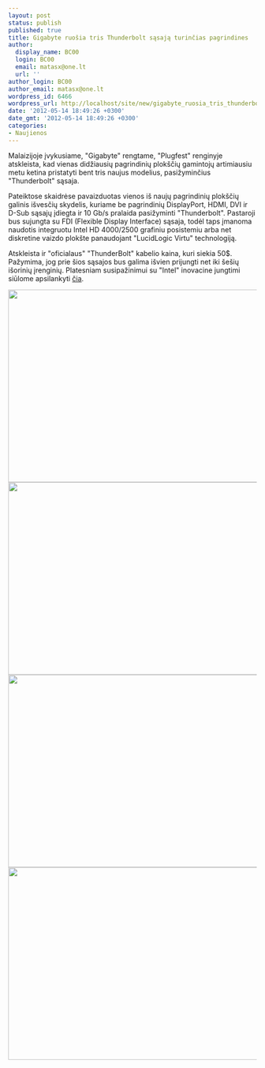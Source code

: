 ```yaml
---
layout: post
status: publish
published: true
title: Gigabyte ruošia tris Thunderbolt sąsają turinčias pagrindines
author:
  display_name: BC00
  login: BC00
  email: matasx@one.lt
  url: ''
author_login: BC00
author_email: matasx@one.lt
wordpress_id: 6466
wordpress_url: http://localhost/site/new/gigabyte_ruosia_tris_thunderbolt_sasaja_turincias_pagrindines/
date: '2012-05-14 18:49:26 +0300'
date_gmt: '2012-05-14 18:49:26 +0300'
categories:
- Naujienos
---
```

<p>
	Malaizijoje įvykusiame, &quot;Gigabyte&quot; rengtame, &quot;Plugfest&quot; renginyje atskleista, kad vienas didžiausių pagrindinių plok&scaron;čių gamintojų artimiausiu metu ketina pristatyti bent tris naujus modelius, pasižyminčius &quot;Thunderbolt&quot; sąsaja.</p>
<p>
	Pateiktose skaidrėse pavaizduotas vienos i&scaron; naujų pagrindinių plok&scaron;čių galinis i&scaron;vesčių skydelis, kuriame be pagrindinių DisplayPort, HDMI, DVI ir D-Sub sąsajų įdiegta ir 10 Gb/s pralaida pasižyminti &quot;Thunderbolt&quot;. Pastaroji bus sujungta su FDI (Flexible Display Interface) sąsaja, todėl taps įmanoma naudotis integruotu Intel HD 4000/2500 grafiniu posistemiu arba net diskretine vaizdo plok&scaron;te panaudojant &quot;LucidLogic Virtu&quot; technologiją.</p>
<p>
	Atskleista ir &quot;oficialaus&quot; &quot;ThunderBolt&quot; kabelio kaina, kuri siekia 50$. Pažymima, jog prie &scaron;ios sąsajos bus galima i&scaron;vien prijungti net iki &scaron;e&scaron;ių i&scaron;orinių įrenginių. Platesniam susipažinimui su &quot;Intel&quot; inovacine jungtimi siūlome apsilankyti <a href="http://www.technews.lt/tekstas/intel_oficialiai_pristate_thunderbolt_duomenu_perdavimo_standarta.html;;">čia</a>.</p>
<p>
	<img alt="" src="http://technews.lt/userfiles/th.jpg" style="width: 520px; height: 390px;" /><img alt="" src="http://technews.lt/userfiles/th2.jpg" style="width: 520px; height: 390px;" /><img alt="" src="http://technews.lt/userfiles/th3.jpg" style="width: 520px; height: 390px;" /><img alt="" src="http://technews.lt/userfiles/th4.jpg" style="width: 520px; height: 390px;" /></p>

